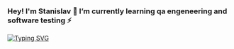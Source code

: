 ### Hey! I'm Stanislav 👋 I’m currently learning qa engeneering and software testing ⚡
[![Typing SVG](https://readme-typing-svg.herokuapp.com?color=%2336BCF7&lines=Computer+science+student)](https://git.io/typing-svg)
<!--
**MakarovSt/MakarovSt** is a ✨ _special_ ✨ repository because its `README.md` (this file) appears on your GitHub profile.

Here are some ideas to get you started:

- 🔭 I’m currently working on ...
- 🌱 I’m currently learning ...
- 👯 I’m looking to collaborate on ...
- 🤔 I’m looking for help with ...
- 💬 Ask me about ...
- 📫 How to reach me: ...
- 😄 Pronouns: ...
- ⚡ Fun fact: ...
-->
